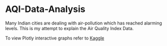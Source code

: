 # AQI-Data-Analysis
Many Indian cities are dealing with air-pollution which has reached alarming levels. 
This is my attempt to explain the Air Quality Index Data.

To view Plotly interactive graphs refer to
[Kaggle](https://www.kaggle.com/code/lakshygarg/aqi-data-analysis) 
